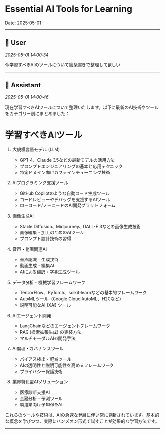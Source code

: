 # Essential AI Tools for Learning

Date: 2025-05-01

---

## 👤 User
*2025-05-01 14:00:34*

今学習すべきAIのツールについて箇条書きで整理して欲しい

---

## 🤖 Assistant
*2025-05-01 14:00:46*

現在学習すべきAIツールについて整理いたします。以下に最新のAI技術やツールをカテゴリー別にまとめました：

# 学習すべきAIツール

1. 大規模言語モデル (LLM)
   - GPT-4、Claude 3.5などの最新モデルの活用方法
   - プロンプトエンジニアリングの基本と応用テクニック
   - 特定ドメイン向けのファインチューニング技術

2. AIプログラミング支援ツール
   - GitHub Copilotのような自動コード生成ツール
   - コードレビューやデバッグを支援するAIツール
   - ローコード/ノーコードのAI開発プラットフォーム

3. 画像生成AI
   - Stable Diffusion、Midjourney、DALL-E 3などの画像生成技術
   - 画像編集・加工のためのAIツール
   - プロンプト設計技術の習得

4. 音声・動画関連AI
   - 音声認識・生成技術
   - 動画生成・編集AI
   - AIによる翻訳・字幕生成ツール

5. データ分析・機械学習フレームワーク
   - TensorFlow、PyTorch、scikit-learnなどの基本的フレームワーク
   - AutoMLツール（Google Cloud AutoML、H2Oなど）
   - 説明可能なAI (XAI) ツール

6. AIエージェント開発
   - LangChainなどのエージェントフレームワーク
   - RAG (検索拡張生成) の実装方法
   - マルチモーダルAIの開発手法

7. AI倫理・ガバナンスツール
   - バイアス検出・軽減ツール
   - AIの透明性と説明可能性を高めるフレームワーク
   - プライバシー保護技術

8. 業界特化型AIソリューション
   - 医療診断支援AI
   - 金融分析・予測ツール
   - 製造業向け予知保全AI

これらのツールや技術は、AIの急速な発展に伴い常に更新されています。基本的な概念を学びつつ、実際にハンズオン形式で試すことが効果的な学習方法です。

---
